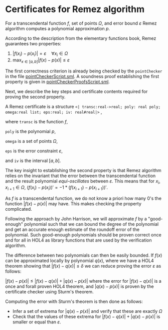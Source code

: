 # Certificates for Remez algorithm

For a transcendental function $`f`$, set of points $`\Omega`$, and error bound
$`\varepsilon`$ Remez algorithm computes a polynomial approximation $`p`$.

According to the description from the elementary functions book, Remez
guarantees two properties:

1. $`|f(x_i) - p(x_i)| = \varepsilon \quad{} \forall x_i \in \Omega`$
2. $`\max_{x \in [a,b]} |f(x) - p(x)| \leq \varepsilon`$

The first correctness criterion is already being checked by the `pointChecker`
in the file [pointCheckerScript.sml](../pointCheckerScript.sml).
A soundness proof establishing the first property is given in
[pointCheckerProofsScript.sml](../pointCheckerProofsScript.sml).

Next, we describe the key steps and certificate contents required for proving
the second property.

A Remez certificate is a structure `<| transc:real->real; poly: real poly; omega:real list; eps:real; iv: real#real|>`
,

where `transc` is the function $`f`$,

`poly` is the polynomial $`p`$,

`omega` is a set of points $`\Omega`$,

`eps` is the error constraint $`\varepsilon`$,

and `iv` is the interval $`[a,b]`$.

The key insight to establishing the second property is that Remez algorithm
relies on the invariant that the error between the transcendental function and the
result polynomial *equi-oscillates* between $`\varepsilon`$.
This means that for $`x_i, x_{i+1} \in \Omega`$,
$`(f(x_i) - p(x_i))' = -1 * (f(x_{i+1}) - p(x_{i+1}))'`$.

As $`f`$ is a transcendental function, we do not know a priori how many 0's
the function $`|f(x) - p(x)|`$ may have. This makes checking the property
complicated.

Following the approach by John Harrison, we will approximate $`f`$ by a
"good-enough" polynomial such that we can bound the degree of the polynomial
and get an accurate enough estimate of the roundoff error of the polynomial.
Such good-enough polynomials should be proven correct once and for all in HOL4
as library functions that are used by the verification algorithm.

The difference between two polynomials can then be easily bounded.
If $`f(x)`$ can be approximated locally by polynomial $`q(x)`$, where we have a HOL4 theorem showing that
$`|f(x) - q(x)| \leq \delta`$ we can reduce proving the error $`\varepsilon`$ as follows:

$`|f(x) - p(x)| \leq |f(x) - q(x)| + |q(x) - p(x)|`$ where the error for $`|f(x) - q(x)|`$ is a once and forall
proven HOL4 theorem, and $`|q(x) - p(x)|`$ is proven by the certificate checker using Sturm's theorem.

Computing the error with Sturm's theorem is then done as follows:
- Infer a set of extrema for $`|q(x)-p(x)|`$ and verify that these are exactly $`\Omega`$
- Check that the values of these extrema for $`|f(x) - q(x)| + |q(x) - p(x)|`$ is smaller or equal than $`\varepsilon`$.
